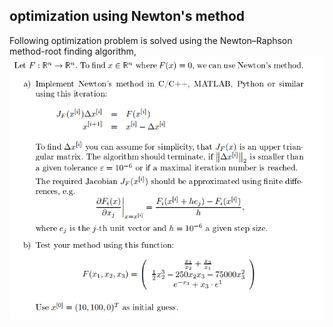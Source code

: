 ## optimization using Newton's method

Following optimization problem is solved using the  Newton–Raphson method-root finding algorithm,
![](images/problem.PNG)